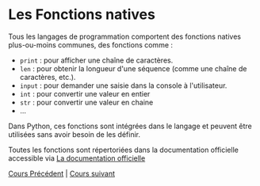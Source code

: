 # Les Fonctions natives

Tous les langages de programmation comportent des fonctions natives plus-ou-moins communes, des fonctions comme :

- `print` : pour afficher une chaîne de caractères.
- `len` : pour obtenir la longueur d'une séquence (comme une chaîne de caractères, etc.).
- `input` : pour demander une saisie dans la console à l'utilisateur.
- `int` : pour convertir une valeur en entier
- `str` : pour convertir une valeur en chaine
- ...

Dans Python, ces fonctions sont intégrées dans le langage et peuvent être utilisées sans avoir besoin de les définir.

Toutes les fonctions sont répertoriées dans la documentation officielle accessible via [La documentation officielle](https://docs.python.org/fr/3/library/functions.html)

[Cours Précédent](../Cours/4_Operations%20sur%20chaines.md) | 
[Cours suivant](../Cours/6_Conditions.md)